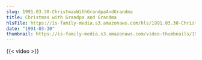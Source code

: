 ```yaml
---
slug: 1991.03.30-ChristmasWithGrandpaAndGrandma
title: Christmas with Grandpa and Grandma
hlsFile: https://is-family-media.s3.amazonaws.com/hls/1991.03.30-ChristmasWithGrandpaAndGrandma/1991.03.30-ChristmasWithGrandpaAndGrandma.m3u8
date: "1991-03-30"
thumbnail: https://is-family-media.s3.amazonaws.com/video-thumbnails/1991.03.30-ChristmasWithGrandpaAndGrandma.png
---
```

{{< video >}}
